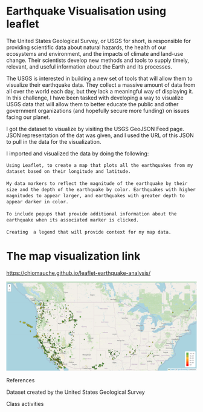 # Earthquake Visualisation using leaflet

The United States Geological Survey, or USGS for short, is responsible for providing scientific data about natural hazards, the health of our ecosystems and environment, and the impacts of climate and land-use change. Their scientists develop new methods and tools to supply timely, relevant, and useful information about the Earth and its processes.

The USGS is interested in building a new set of tools that will allow them to visualize their earthquake data. They collect a massive amount of data from all over the world each day, but they lack a meaningful way of displaying it. In this challenge, I have been tasked with developing a way to visualize USGS data that will allow them to better educate the public and other government organizations (and hopefully secure more funding) on issues facing our planet.

I got the dataset to visualize by visiting the USGS GeoJSON Feed page. JSON representation of the dat was given, and I used the URL of this JSON to pull in the data for the visualization.

I imported and visualized the data by doing the following:

    Using Leaflet, to create a map that plots all the earthquakes from my dataset based on their longitude and latitude.

    My data markers to reflect the magnitude of the earthquake by their size and the depth of the earthquake by color. Earthquakes with higher magnitudes to appear larger, and earthquakes with greater depth to appear darker in color.

    To include popups that provide additional information about the earthquake when its associated marker is clicked.

    Creating  a legend that will provide context for my map data.

# The map visualization link
https://chiomauche.github.io/leaflet-earthquake-analysis/

![Alt text](EarthquakeMap.png)

References

Dataset created by the United States Geological Survey

Class activities
